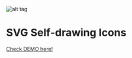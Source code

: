![alt tag](http://duskoperic.com/svg/svg.png)
# SVG Self-drawing Icons

[Check DEMO here!](http://duskoperic.com/svg/)


